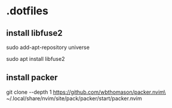 # .dotfiles

install libfuse2
----------------
sudo add-apt-repository universe

sudo apt install libfuse2

install packer 
----------------
git clone --depth 1 https://github.com/wbthomason/packer.nvim\
 ~/.local/share/nvim/site/pack/packer/start/packer.nvim 


